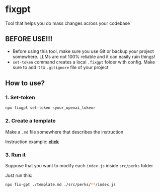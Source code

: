 # fixgpt

Tool that helps you do mass changes across your codebase

## BEFORE USE!!!

- Before using this tool, make sure you use Git or backup your project somewhere. LLMs are not 100% reliable and it can easily ruin things!
- `set-token` command creates a local `.fixgpt` folder with config. Make sure to add it to `.gitignore` file of your project

## How to use?

### 1. Set-token

```bash
npx fixgpt set-token <your_openai_token>
```

### 2. Create a template

Make a `.md` file somewhere that describes the instruction

Instruction example: [**click**](https://github.com/Kelin2025/fixgpt/blob/master/examples/foo.md)

### 3. Run it

Suppose that you want to modify each `index.js` inside `src/perks` folder

Just run this:

```bash
npx fix-gpt ./template.md ./src/perks/**/index.js
```
